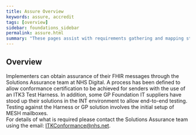 ```yaml
---
title: Assure Overview
keywords: assure, accredit
tags: [overview]
sidebar: foundations_sidebar
permalink: assure.html
summary: "These pages assist with requirements gathering and mapping stages of an ITK3 Messaging Solution development process."
---
```


## Overview ##

Implementers can obtain assurance of their FHIR messages through the Solutions Assurance team at NHS Digital. 
A process has been defined to allow conformance certification to be achieved for senders with the use of an ITK3 Test Harness. In addition, some GP Foundation IT suppliers have stood up their solutions in the INT environment to allow end-to-end testing. Testing against the Harness or GP solution involves the initial setup of MESH mailboxes.   
For details of what is required please contact the Solutions Assurance team using the email: <a href="mailto:ITKConformance@nhs.net">ITKConformance@nhs.net</a>.

